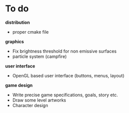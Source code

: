 # To do
**distribution**
* proper cmake file

**graphics**
* Fix brightness threshold for non emissive surfaces
* particle system (campfire)

**user interface**
* OpenGL based user interface (buttons, menus, layout)

**game design**
* Write precise game specifications, goals, story etc.
* Draw some level artworks
* Character design

